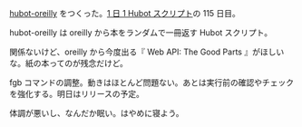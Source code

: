 [hubot-oreilly][gh:bouzuya/hubot-oreilly] をつくった。[1 日 1 Hubot スクリプト][hubot-script-per-day]の 115 日目。

hubot-oreilly は oreilly から本をランダムで一冊返す Hubot スクリプト。

関係ないけど、oreilly から今度出る『 Web API: The Good Parts 』がほしいな。紙の本ってのが残念だけど。

fgb コマンドの調整。動きはほとんど問題ない。あとは実行前の確認やチェックを強化する。明日はリリースの予定。

体調が悪いし、なんだか眠い。はやめに寝よう。

[gh:bouzuya/hubot-oreilly]: https://github.com/bouzuya/hubot-oreilly
[hubot-script-per-day]: https://blog.bouzuya.net/posts?tags=hubot-script-per-day
